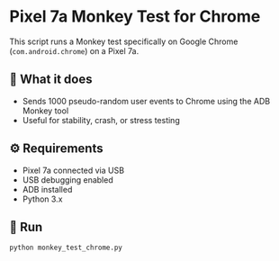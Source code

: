 # Pixel 7a Monkey Test for Chrome

This script runs a Monkey test specifically on Google Chrome (`com.android.chrome`) on a Pixel 7a.

## 🐒 What it does

- Sends 1000 pseudo-random user events to Chrome using the ADB Monkey tool
- Useful for stability, crash, or stress testing

## ⚙️ Requirements

- Pixel 7a connected via USB
- USB debugging enabled
- ADB installed
- Python 3.x

## 🚀 Run

```bash
python monkey_test_chrome.py
```
